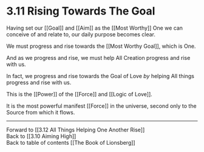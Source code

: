 # 3.11 Rising Towards The Goal
Having set our [[Goal]] and [[Aim]] as the [[Most Worthy]] One we can conceive of and relate to, our daily purpose becomes clear. 

We must progress and rise towards the [[Most Worthy Goal]], which is One. 

And as we progress and rise, we must help All Creation progress and rise with us. 

In fact, we progress and rise towards the Goal of Love _by_ helping All things progress and rise with us. 

This is the [[Power]] of the [[Force]] and [[Logic of Love]]. 

It is the most powerful manifest [[Force]] in the universe, second only to the Source from which it flows. 

___

Forward to [[3.12 All Things Helping One Another Rise]]  
Back to [[3.10 Aiming High]]  
Back to table of contents [[The Book of Lionsberg]]  
